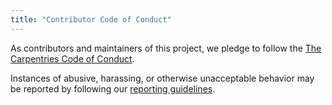```yaml
---
title: "Contributor Code of Conduct"
---
```


As contributors and maintainers of this project,
we pledge to follow the [The Carpentries Code of Conduct][coc].

Instances of abusive, harassing, or otherwise unacceptable behavior
may be reported by following our [reporting guidelines][coc-reporting].


[coc-reporting]: https://docs.carpentries.org/policies/coc/incident-reporting.html
[coc]: https://docs.carpentries.org/topic_folders/policies/code-of-conduct.html